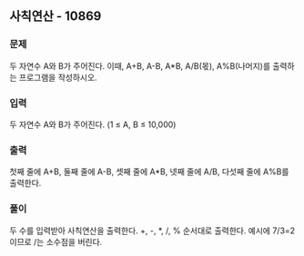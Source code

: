 ## 사칙연산 - 10869

### 문제

두 자연수 A와 B가 주어진다. 이때, A+B, A-B, A*B, A/B(몫), A%B(나머지)를 출력하는 프로그램을 작성하시오.

### 입력

두 자연수 A와 B가 주어진다. (1 ≤ A, B ≤ 10,000)

### 출력

첫째 줄에 A+B, 둘째 줄에 A-B, 셋째 줄에 A*B, 넷째 줄에 A/B, 다섯째 줄에 A%B를 출력한다.

### 풀이

두 수를 입력받아 사칙연산을 출력한다.
+, -, *, /, % 순서대로 출력한다.
예시에 7/3=2이므로 /는 소수점을 버린다.
